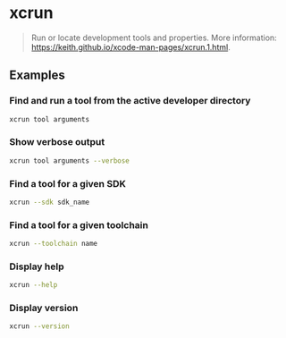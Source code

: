 # xcrun

> Run or locate development tools and properties. More information: <https://keith.github.io/xcode-man-pages/xcrun.1.html>.

## Examples

### Find and run a tool from the active developer directory

```bash
xcrun tool arguments
```

### Show verbose output

```bash
xcrun tool arguments --verbose
```

### Find a tool for a given SDK

```bash
xcrun --sdk sdk_name
```

### Find a tool for a given toolchain

```bash
xcrun --toolchain name
```

### Display help

```bash
xcrun --help
```

### Display version

```bash
xcrun --version
```
